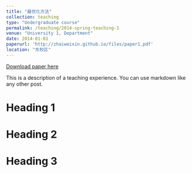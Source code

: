 ```yaml
---
title: "最优化方法"
collection: teaching
type: "Undergraduate course"
permalink: /teaching/2014-spring-teaching-1
venue: "University 1, Department"
date: 2014-01-01
paperurl: 'http://zhaiweixin.github.io/files/paper1.pdf'
location: "东校区"
---
```


[Download paper here](http://zhaiweixin.github.io/files/paper1.pdf)

This is a description of a teaching experience. You can use markdown like any other post.

Heading 1
======

Heading 2
======

Heading 3
======


